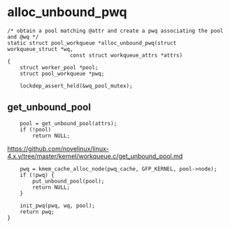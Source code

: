 # alloc_unbound_pwq

```
/* obtain a pool matching @attr and create a pwq associating the pool and @wq */
static struct pool_workqueue *alloc_unbound_pwq(struct workqueue_struct *wq,
					const struct workqueue_attrs *attrs)
{
	struct worker_pool *pool;
	struct pool_workqueue *pwq;

	lockdep_assert_held(&wq_pool_mutex);
```

## get_unbound_pool

```
	pool = get_unbound_pool(attrs);
	if (!pool)
		return NULL;
```

https://github.com/novelinux/linux-4.x.y/tree/master/kernel/workqueue.c/get_unbound_pool.md

```
	pwq = kmem_cache_alloc_node(pwq_cache, GFP_KERNEL, pool->node);
	if (!pwq) {
		put_unbound_pool(pool);
		return NULL;
	}

	init_pwq(pwq, wq, pool);
	return pwq;
}
```